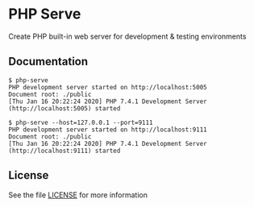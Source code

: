 # PHP Serve

Create PHP built-in web server for development & testing environments

## Documentation

```
$ php-serve
PHP development server started on http://localhost:5005
Document root: ./public
[Thu Jan 16 20:22:24 2020] PHP 7.4.1 Development Server (http://localhost:5005) started
```

```
$ php-serve --host=127.0.0.1 --port=9111
PHP development server started on http://localhost:9111
Document root: ./public
[Thu Jan 16 20:22:24 2020] PHP 7.4.1 Development Server (http://localhost:9111) started
```

## License

See the file [LICENSE](License.md) for more information
